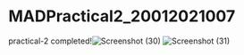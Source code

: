 # MADPractical2_20012021007
practical-2 completed!![Screenshot (30)](https://user-images.githubusercontent.com/110403688/186373315-b99af80e-d587-40d1-92d6-3da9b1ff83c2.png)
![Screenshot (31)](https://user-images.githubusercontent.com/110403688/186372563-17075ae8-6cad-445e-9696-ebc54d33c2e9.png)
